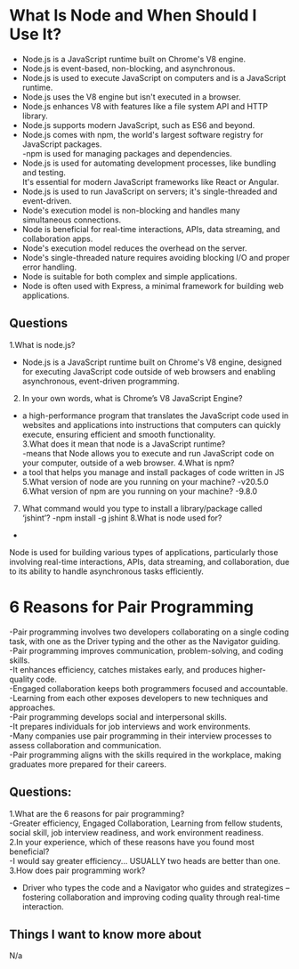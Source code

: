 # What Is Node and When Should I Use It?  
- Node.js is a JavaScript runtime built on Chrome's V8 engine.  
- Node.js is event-based, non-blocking, and asynchronous.  
- Node.js is used to execute JavaScript on computers and is a JavaScript runtime.  
- Node.js uses the V8 engine but isn't executed in a browser.  
- Node.js enhances V8 with features like a file system API and HTTP library.  
- Node.js supports modern JavaScript, such as ES6 and beyond.  
- Node.js comes with npm, the world's largest software registry for JavaScript packages.  
-npm is used for managing packages and dependencies.  
- Node.js is used for automating development processes, like bundling and testing.  
It's essential for modern JavaScript frameworks like React or Angular.  
- Node.js is used to run JavaScript on servers; it's single-threaded and event-driven.  
- Node's execution model is non-blocking and handles many simultaneous connections.  
- Node is beneficial for real-time interactions, APIs, data streaming, and collaboration apps.  
- Node's execution model reduces the overhead on the server.  
- Node's single-threaded nature requires avoiding blocking I/O and proper error handling.  
- Node is suitable for both complex and simple applications.  
- Node is often used with Express, a minimal framework for building web applications.
## Questions  
1.What is node.js?
- Node.js is a JavaScript runtime built on Chrome's V8 engine, designed for executing JavaScript code outside of web browsers and enabling asynchronous, event-driven programming.    
2. In your own words, what is Chrome’s V8 JavaScript Engine?  
- a high-performance program that translates the JavaScript code used in websites and applications into instructions that computers can quickly execute, ensuring efficient and smooth functionality.  
3.What does it mean that node is a JavaScript runtime?  
-means that Node allows you to execute and run JavaScript code on your computer, outside of a web browser.
4.What is npm?
- a tool that helps you manage and install packages of code written in JS
5.What version of node are you running on your machine?
-v20.5.0  
6.What version of npm are you running on your machine?
-9.8.0
7. What command would you type to install a library/package called ‘jshint’?
-npm install -g jshint
8.What is node used for?
-
Node is used for building various types of applications, particularly those involving real-time interactions, APIs, data streaming, and collaboration, due to its ability to handle asynchronous tasks efficiently.  

# 6 Reasons for Pair Programming  
-Pair programming involves two developers collaborating on a single coding task, with one as the Driver typing and the other as the Navigator guiding.  
-Pair programming improves communication, problem-solving, and coding skills.  
-It enhances efficiency, catches mistakes early, and produces higher-quality code.  
-Engaged collaboration keeps both programmers focused and accountable.  
-Learning from each other exposes developers to new techniques and approaches.  
-Pair programming develops social and interpersonal skills.  
-It prepares individuals for job interviews and work environments.  
-Many companies use pair programming in their interview processes to assess collaboration and communication.  
-Pair programming aligns with the skills required in the workplace, making graduates more prepared for their careers.  

## Questions:
1.What are the 6 reasons for pair programming?  
-Greater efficiency, Engaged Collaboration, Learning from fellow students, social skill, job interview readiness, and work environment readiness.  
2.In your experience, which of these reasons have you found most beneficial?  
-I would say greater efficiency... USUALLY two heads are better than one.  
3.How does pair programming work?  
- Driver who types the code and a Navigator who guides and strategizes – fostering collaboration and improving coding quality through real-time interaction.  


## Things I want to know more about  
N/a








  



